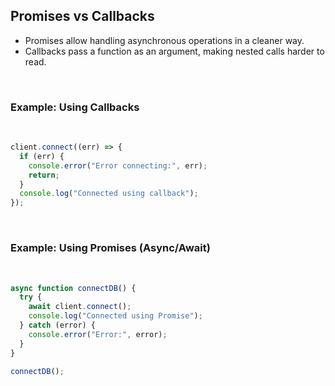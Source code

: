 ## Promises vs Callbacks

- Promises allow handling asynchronous operations in a cleaner way.
- Callbacks pass a function as an argument, making nested calls harder to read.

&nbsp;
### Example: Using Callbacks
&nbsp;

```js
client.connect((err) => {
  if (err) {
    console.error("Error connecting:", err);
    return;
  }
  console.log("Connected using callback");
});
```

&nbsp;
### Example: Using Promises (Async/Await)
&nbsp;

```js
async function connectDB() {
  try {
    await client.connect();
    console.log("Connected using Promise");
  } catch (error) {
    console.error("Error:", error);
  }
}

connectDB();
```